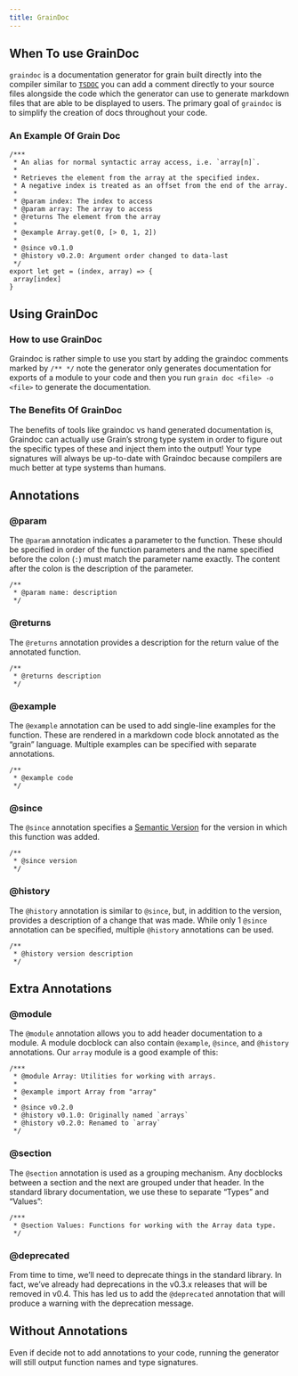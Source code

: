 ```yaml
---
title: GrainDoc
---
```


## When To use GrainDoc
`graindoc` is a documentation generator for grain built directly into the compiler similar to [`TSDOC`](https://tsdoc.org/) you can add a comment directly to your source files alongside the code which the generator can use to generate markdown files that are able to be displayed to users. The primary goal of `graindoc` is to simplify the creation of docs throughout your code.

### An Example Of Grain Doc
```gr
/***
 * An alias for normal syntactic array access, i.e. `array[n]`.
 *
 * Retrieves the element from the array at the specified index.
 * A negative index is treated as an offset from the end of the array.
 *
 * @param index: The index to access
 * @param array: The array to access
 * @returns The element from the array
 *
 * @example Array.get(0, [> 0, 1, 2])
 *
 * @since v0.1.0
 * @history v0.2.0: Argument order changed to data-last
 */
export let get = (index, array) => {
 array[index]
}
```

## Using GrainDoc

### How to use GrainDoc
Graindoc is rather simple to use you start by adding the graindoc comments marked by `/** */` note the generator only generates documentation for exports of a module to your code and then you run `grain doc <file> -o <file>` to generate the documentation. 

### The Benefits Of GrainDoc
The benefits of tools like graindoc vs hand generated documentation is, Graindoc can actually use Grain’s strong type system in order to figure out the specific types of these and inject them into the output! Your type signatures will always be up-to-date with Graindoc because compilers are much better at type systems than humans.

## Annotations

### @param
The `@param` annotation indicates a parameter to the function. These should be specified in order of the function parameters and the name specified before the colon (`:`) must match the parameter name exactly. The content after the colon is the description of the parameter.
```gr
/**
 * @param name: description
 */
```

### @returns
The `@returns` annotation provides a description for the return value of the annotated function.
```gr
/**
 * @returns description
 */
```

### @example
The `@example` annotation can be used to add single-line examples for the function. These are rendered in a markdown code block annotated as the “grain” language. Multiple examples can be specified with separate annotations.
```gr
/**
 * @example code
 */
```

### @since
The `@since` annotation specifies a [Semantic Version](https://semver.org/) for the version in which this function was added.
```gr
/**
 * @since version
 */
```

### @history
The `@history` annotation is similar to `@since`, but, in addition to the version, provides a description of a change that was made. While only 1 `@since` annotation can be specified, multiple `@history` annotations can be used.
```gr
/**
 * @history version description
 */
```

## Extra Annotations

### @module
The `@module` annotation allows you to add header documentation to a module. A module docblock can also contain `@example`, `@since`, and `@history` annotations. Our `array` module is a good example of this:
```gr
/***
 * @module Array: Utilities for working with arrays.
 *
 * @example import Array from "array"
 *
 * @since v0.2.0
 * @history v0.1.0: Originally named `arrays`
 * @history v0.2.0: Renamed to `array`
 */
```

### @section
The `@section` annotation is used as a grouping mechanism. Any docblocks between a section and the next are grouped under that header. In the standard library documentation, we use these to separate “Types” and “Values”:
```gr
/***
 * @section Values: Functions for working with the Array data type.
 */
```

### @deprecated
From time to time, we’ll need to deprecate things in the standard library. In fact, we’ve already had deprecations in the v0.3.x releases that will be removed in v0.4. This has led us to add the `@deprecated` annotation that will produce a warning with the deprecation message.

## Without Annotations
Even if decide not to add annotations to your code, running the generator will still output function names and type signatures.